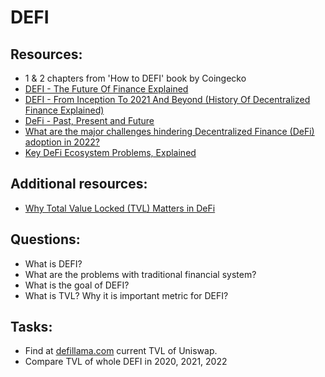 # DEFI

## Resources:

* 1 & 2 chapters from 'How to DEFI' book by Coingecko
* [DEFI - The Future Of Finance Explained](https://www.youtube.com/watch?v=H-O3r2YMWJ4)
* [DEFI - From Inception To 2021 And Beyond (History Of Decentralized Finance Explained)](https://www.youtube.com/watch?v=qFBYB4W2tqU)
* [DeFi - Past, Present and Future](https://www.youtube.com/watch?v=PT72hAbm2Eo)
* [What are the major challenges hindering Decentralized Finance (DeFi) adoption in 2022?](https://bitcoinist.com/what-are-the-major-challenges-hindering-decentralized-finance-defi-adoption-in-2022/)
* [Key DeFi Ecosystem Problems, Explained](https://cointelegraph.com/explained/key-defi-ecosystem-problems-explained)

## Additional resources:

* [Why Total Value Locked (TVL) Matters in DeFi](https://blog.thestandard.io/why-total-value-locked-tvl-matters-in-defi-d6937bfc6b6d)


## Questions:

* What is DEFI?
* What are the problems with traditional finanсial system?
* What is the goal of DEFI?
* What is TVL? Why it is important metric for DEFI?

## Tasks:

* Find at [defillama.com](https://defillama.com/) current TVL of Uniswap.
* Compare TVL of whole DEFI in 2020, 2021, 2022
